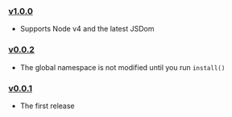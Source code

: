 ### [v1.0.0](https://github.com/jmeas/simple-jsdom/releases/v1.0.0)

- Supports Node v4 and the latest JSDom

### [v0.0.2](https://github.com/jmeas/simple-jsdom/releases/v0.0.2)

- The global namespace is not modified until you run `install()`

### [v0.0.1](https://github.com/jmeas/simple-jsdom/releases/v0.0.1)

- The first release

